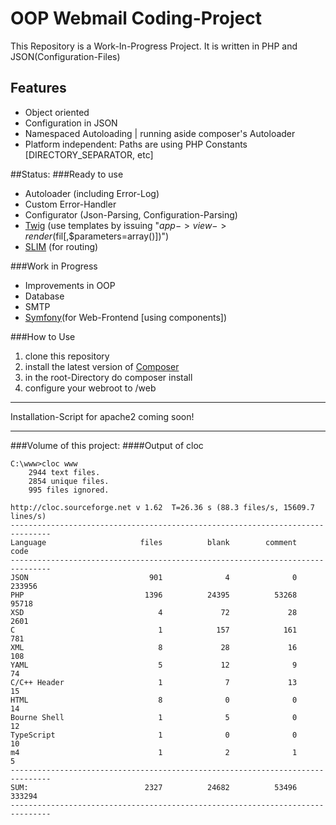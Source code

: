 # OOP Webmail Coding-Project
This Repository is a Work-In-Progress Project.
It is written in PHP and JSON(Configuration-Files)

## Features
- Object oriented
- Configuration in JSON
- Namespaced Autoloading | running aside composer's Autoloader
- Platform independent: Paths are using PHP Constants [DIRECTORY_SEPARATOR, etc]

##Status:
###Ready to use
- Autoloader (including Error-Log)
- Custom Error-Handler
- Configurator (Json-Parsing, Configuration-Parsing)
- [Twig](http://twig.sensiolabs.org/ "Twig Homepage") (use templates by issuing "$app->view->render($fil[,$parameters=array()])")
- [SLIM](http://www.slimframework.com/ "SLIM Framework") (for routing)

###Work in Progress
- Improvements in OOP
- Database
- SMTP
- [Symfony](https://symfony.com/ "Symfony Framework")(for Web-Frontend [using components])

###How to Use
1. clone this repository
2. install the latest version of [Composer](https://getcomposer.org/ "Composer")
3. in the root-Directory do composer install
4. configure your webroot to /web

********************************************
Installation-Script for apache2 coming soon!
********************************************

###Volume of this project:
####Output of cloc

    C:\www>cloc www
		2944 text files.
		2854 unique files.
		995 files ignored.
	
	http://cloc.sourceforge.net v 1.62  T=26.36 s (88.3 files/s, 15609.7 lines/s)
	-------------------------------------------------------------------------------
	Language                     files          blank        comment           code
	-------------------------------------------------------------------------------
	JSON                           901              4              0         233956
	PHP                           1396          24395          53268          95718
	XSD                              4             72             28           2601
	C                                1            157            161            781
	XML                              8             28             16            108
	YAML                             5             12              9             74
	C/C++ Header                     1              7             13             15
	HTML                             8              0              0             14
	Bourne Shell                     1              5              0             12
	TypeScript                       1              0              0             10
	m4                               1              2              1              5
	-------------------------------------------------------------------------------
	SUM:                          2327          24682          53496         333294
	-------------------------------------------------------------------------------
